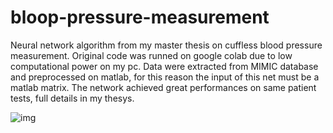 # bloop-pressure-measurement

Neural network algorithm from my master thesis on cuffless blood pressure measurement. Original code was runned on google colab due to low computational power on my pc. Data were extracted from MIMIC database and preprocessed on matlab, for this reason the input of this net must be a matlab matrix.
The network achieved great performances on same patient tests, full details in my thesys.

![img](https://github.com/Ste29/blood-pressure-measurement/blob/master/img/p41_1.png)
